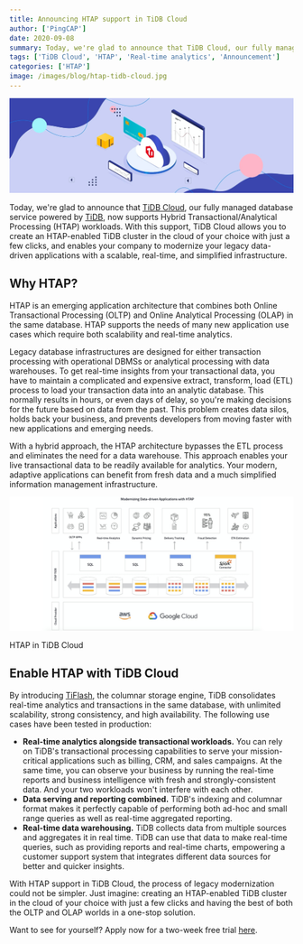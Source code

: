 ```yaml
---
title: Announcing HTAP support in TiDB Cloud
author: ['PingCAP']
date: 2020-09-08
summary: Today, we're glad to announce that TiDB Cloud, our fully managed database service powered by TiDB, now supports Hybrid Transactional/Analytical Processing (HTAP) workloads.
tags: ['TiDB Cloud', 'HTAP', 'Real-time analytics', 'Announcement']
categories: ['HTAP']
image: /images/blog/htap-tidb-cloud.jpg
---
```


![HTAP support in TiDB Cloud](media/htap-tidb-cloud.jpg)

Today, we're glad to announce that [TiDB Cloud](https://pingcap.com/tidb-cloud/), our fully managed database service powered by [TiDB](https://docs.pingcap.com/tidb/stable/overview), now supports Hybrid Transactional/Analytical Processing (HTAP) workloads. With this support, TiDB Cloud allows you to create an HTAP-enabled TiDB cluster in the cloud of your choice with just a few clicks, and enables your company to modernize your legacy data-driven applications with a scalable, real-time, and simplified infrastructure. 

## Why HTAP? 

HTAP is an emerging application architecture that combines both Online Transactional Processing (OLTP) and Online Analytical Processing (OLAP) in the same database. HTAP supports the needs of many new application use cases which require both scalability and real-time analytics. 

Legacy database infrastructures are designed for either transaction processing with operational DBMSs or analytical processing with data warehouses. To get real-time insights from your transactional data, you have to maintain a complicated and expensive extract, transform, load (ETL) process to load your transaction data into an analytic database. This normally results in hours, or even days of delay, so you're making decisions for the future based on data from the past. This problem creates data silos, holds back your business, and prevents developers from moving faster with new applications and emerging needs. 

With a hybrid approach, the HTAP architecture bypasses the ETL process and eliminates the need for a data warehouse. This approach enables your live transactional data to be readily available for analytics. Your modern, adaptive applications can benefit from fresh data and a much simplified information management infrastructure.

![HTAP in TiDB Cloud](media/htap-in-tidb-cloud.jpg)
<div class="caption-center"> HTAP in TiDB Cloud </div>

## Enable HTAP with TiDB Cloud

By introducing [TiFlash](https://docs.pingcap.com/tidb/stable/tiflash-overview), the columnar storage engine, TiDB consolidates real-time analytics and transactions in the same database, with unlimited scalability, strong consistency, and high availability. The following use cases have been tested in production:

* **Real-time analytics alongside transactional workloads.** You can rely on TiDB's transactional processing capabilities to serve your mission-critical applications such as billing, CRM, and sales campaigns. At the same time, you can observe your business by running the real-time reports and business intelligence with fresh and strongly-consistent data. And your two workloads won't interfere with each other.
* **Data serving and reporting combined.** TiDB's indexing and columnar format makes it perfectly capable of performing both ad-hoc and small range queries as well as real-time aggregated reporting. 
* **Real-time data warehousing.** TiDB collects data from multiple sources and aggregates it in real time. TiDB can use that data to make real-time queries, such as providing reports and real-time charts, empowering a customer support system that integrates different data sources for better and quicker insights.  

With HTAP support in TiDB Cloud, the process of legacy modernization could not be simpler.   Just imagine: creating an HTAP-enabled TiDB cluster in the cloud of your choice with just a few clicks and having the best of both the OLTP and OLAP worlds in a one-stop solution. 

Want to see for yourself? Apply now for a two-week free trial [here](https://pingcap.com/products/tidbcloud/trial/).

